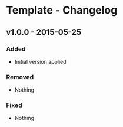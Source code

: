 Template - Changelog
====================

v1.0.0 - 2015-05-25
-------------------

### Added

- Initial version applied

### Removed

- Nothing

### Fixed

- Nothing
